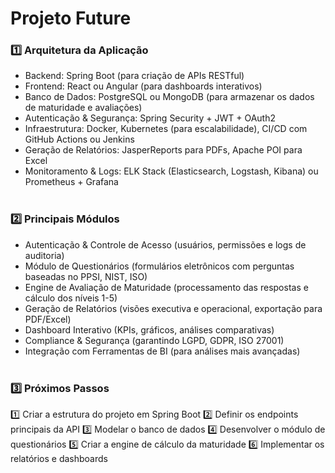 # Projeto Future<br>

### 1️⃣ Arquitetura da Aplicação
- Backend: Spring Boot (para criação de APIs RESTful)
- Frontend: React ou Angular (para dashboards interativos)
- Banco de Dados: PostgreSQL ou MongoDB (para armazenar os dados de maturidade e avaliações)
- Autenticação & Segurança: Spring Security + JWT + OAuth2
- Infraestrutura: Docker, Kubernetes (para escalabilidade), CI/CD com GitHub Actions ou Jenkins
- Geração de Relatórios: JasperReports para PDFs, Apache POI para Excel
- Monitoramento & Logs: ELK Stack (Elasticsearch, Logstash, Kibana) ou Prometheus + Grafana<br><br>

### 2️⃣ Principais Módulos
- Autenticação & Controle de Acesso (usuários, permissões e logs de auditoria)
- Módulo de Questionários (formulários eletrônicos com perguntas baseadas no PPSI, NIST, ISO)
- Engine de Avaliação de Maturidade (processamento das respostas e cálculo dos níveis 1-5)
- Geração de Relatórios (visões executiva e operacional, exportação para PDF/Excel)
- Dashboard Interativo (KPIs, gráficos, análises comparativas)
- Compliance & Segurança (garantindo LGPD, GDPR, ISO 27001)
- Integração com Ferramentas de BI (para análises mais avançadas)<br><br>

### 3️⃣ Próximos Passos
1️⃣ Criar a estrutura do projeto em Spring Boot
2️⃣ Definir os endpoints principais da API
3️⃣ Modelar o banco de dados
4️⃣ Desenvolver o módulo de questionários
5️⃣ Criar a engine de cálculo da maturidade
6️⃣ Implementar os relatórios e dashboards

